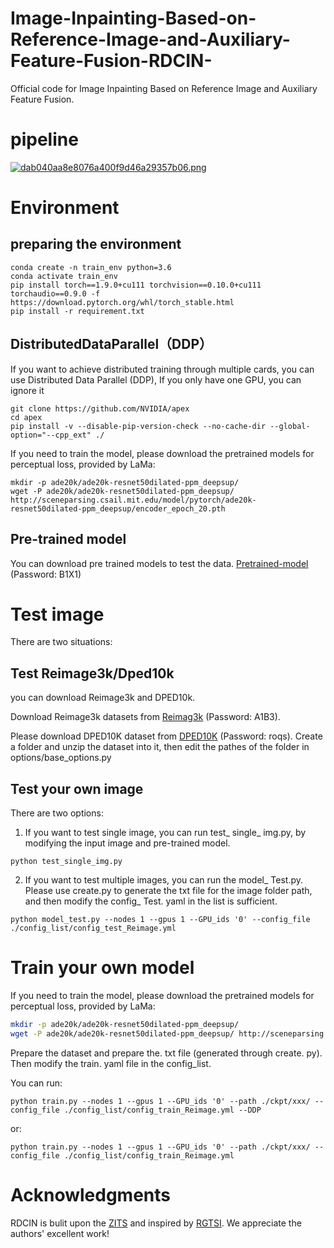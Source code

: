 # Image-Inpainting-Based-on-Reference-Image-and-Auxiliary-Feature-Fusion-RDCIN-
Official code for Image Inpainting Based on Reference Image and Auxiliary Feature Fusion.
# pipeline
[![dab040aa8e8076a400f9d46a29357b06.png](https://s1.imagehub.cc/images/2024/01/23/dab040aa8e8076a400f9d46a29357b06.png)](https://www.imagehub.cc/image/1aDYiA)
# Environment
## preparing the environment

  ```
  conda create -n train_env python=3.6
  conda activate train_env
  pip install torch==1.9.0+cu111 torchvision==0.10.0+cu111 torchaudio==0.9.0 -f https://download.pytorch.org/whl/torch_stable.html
  pip install -r requirement.txt
  ```
## DistributedDataParallel（DDP）
 If you want to achieve distributed training through multiple cards, you can use Distributed Data Parallel (DDP), If you only have one GPU, you can ignore it

  ```
  git clone https://github.com/NVIDIA/apex
  cd apex
  pip install -v --disable-pip-version-check --no-cache-dir --global-option="--cpp_ext" ./
  ```
If you need to train the model, please download the pretrained models for perceptual loss, provided by LaMa:
  ```
  mkdir -p ade20k/ade20k-resnet50dilated-ppm_deepsup/
  wget -P ade20k/ade20k-resnet50dilated-ppm_deepsup/ http://sceneparsing.csail.mit.edu/model/pytorch/ade20k-resnet50dilated-ppm_deepsup/encoder_epoch_20.pth
  ```
## Pre-trained model
You can download pre trained models to test the data. [Pretrained-model](https://pan.baidu.com/s/1pxnusro0OAIkbWJDi-mo8Q?pwd=B1X1) (Password: B1X1)
# Test image
  There are two situations:
  ## Test Reimage3k/Dped10k
  you can download Reimage3k and DPED10k.
  
  Download Reimage3k datasets from [Reimag3k](https://pan.baidu.com/s/1mlkVfbyQi3_Fv7GTuilZ0w) (Password: A1B3).
  
  Please download DPED10K dataset from [DPED10K](https://pan.baidu.com/share/init?surl=8mwRhUdKsKaL6J-08mdlLQ) (Password: roqs). Create a folder and unzip the dataset into it, then edit the pathes of the folder in options/base_options.py
  ## Test your own image
  There are two options:
  1. If you want to test single image, you can run test_ single_ img.py, by modifying the input image and pre-trained model.
  ```
  python test_single_img.py
  ```
  2. If you want to test multiple images, you can run the model_ Test.py. Please use create.py to generate the txt file for the image folder path, and then modify the config_ Test. yaml in the list is sufficient.
  ```
  python model_test.py --nodes 1 --gpus 1 --GPU_ids '0' --config_file ./config_list/config_test_Reimage.yml
  ```
# Train your own model
  If you need to train the model, please download the pretrained models for perceptual loss, provided by LaMa:
  ```bash
  mkdir -p ade20k/ade20k-resnet50dilated-ppm_deepsup/
  wget -P ade20k/ade20k-resnet50dilated-ppm_deepsup/ http://sceneparsing.csail.mit.edu/model/pytorch/ade20k-resnet50dilated-ppm_deepsup/encoder_epoch_20.pth
  ```
  
  Prepare the dataset and prepare the. txt file (generated through create. py). Then modify the train. yaml file in the config_list.

  You can run:
  ```
  python train.py --nodes 1 --gpus 1 --GPU_ids '0' --path ./ckpt/xxx/ --config_file ./config_list/config_train_Reimage.yml --DDP
  ```
  or:
  ```
  python train.py --nodes 1 --gpus 1 --GPU_ids '0' --path ./ckpt/xxx/ --config_file ./config_list/config_train_Reimage.yml
  ```
# Acknowledgments
RDCIN is bulit upon the [ZITS](https://github.com/DQiaole/ZITS_inpainting?tab=readme-ov-file) and inspired by [RGTSI](https://github.com/Cameltr/RGTSI). We appreciate the authors' excellent work!

